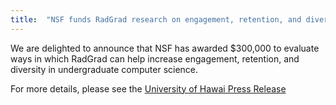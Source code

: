 ```yaml
---
title:  "NSF funds RadGrad research on engagement, retention, and diversity"
---
```



We are delighted to announce that NSF has awarded $300,000 to evaluate ways in which RadGrad can help increase engagement, retention, and diversity in undergraduate computer science.

<!--truncate-->

For more details, please see the <a href="https://www.hawaii.edu/news/2018/09/04/computer-science-retention-grant/">University of Hawai Press Release</a>

